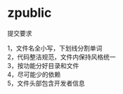 zpublic
=======

提交要求  

1，文件名全小写，下划线分割单词  
2，代码整洁规范，文件内保持风格统一  
3，按功能分好目录和文件  
4，尽可能少的依赖  
5，文件头部包含开发者信息  